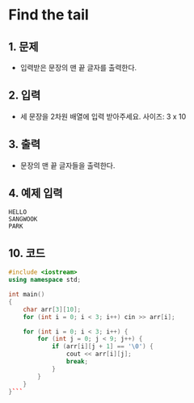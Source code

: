 # Find the tail #

## 1. 문제
- 입력받은 문장의 맨 끝 글자를 출력한다.

## 2. 입력
-  세 문장을 2차원 배열에 입력 받아주세요. 사이즈: 3 x 10

## 3. 출력
- 문장의 맨 끝 글자들을 출력한다.

## 4. 예제 입력
```
HELLO
SANGWOOK
PARK
```

## 10. 코드

```c++
#include <iostream>
using namespace std;

int main()
{
    char arr[3][10];
    for (int i = 0; i < 3; i++) cin >> arr[i];

    for (int i = 0; i < 3; i++) {
        for (int j = 0; j < 9; j++) {
            if (arr[i][j + 1] == '\0') {
                cout << arr[i][j];
                break;
            }
        }
    }
}```

```